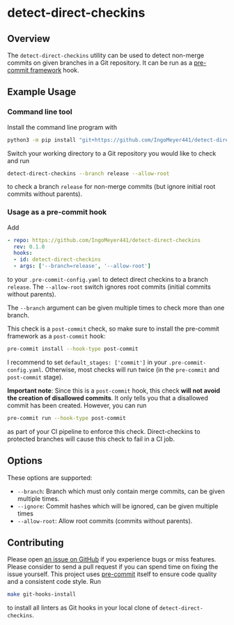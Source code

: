 # detect-direct-checkins

## Overview

The `detect-direct-checkins` utility can be used to detect non-merge commits on given branches in a Git repository. It
can be run as a [pre-commit framework](https://pre-commit.com/) hook.

## Example Usage

### Command line tool

Install the command line program with

```bash
python3 -m pip install "git+https://github.com/IngoMeyer441/detect-direct-checkins@master"
```

Switch your working directory to a Git repository you would like to check and run

```bash
detect-direct-checkins --branch release --allow-root
```

to check a branch ``release`` for non-merge commits (but ignore initial root commits without parents).

### Usage as a pre-commit hook

Add

```yaml
- repo: https://github.com/IngoMeyer441/detect-direct-checkins
  rev: 0.1.0
  hooks:
  - id: detect-direct-checkins
  - args: ['--branch=release', '--allow-root']
```

to your `.pre-commit-config.yaml` to detect direct checkins to a branch `release`. The `--allow-root` switch ignores
root commits (initial commits without parents).

The `--branch` argument can be given multiple times to check more than one branch.

This check is a `post-commit` check, so make sure to install the pre-commit framework as a `post-commit` hook:

```bash
pre-commit install --hook-type post-commit
```

I recommend to set `default_stages: ['commit']` in your `.pre-commit-config.yaml`. Otherwise, most checks will run
twice (in the `pre-commit` and `post-commit` stage).

**Important note**: Since this is a `post-commit` hook, this check **will not avoid the creation of disallowed
commits**. It only tells you that a disallowed commit has been created. However, you can run

```bash
pre-commit run --hook-type post-commit
```

as part of your CI pipeline to enforce this check. Direct-checkins to protected branches will cause this check to fail
in a CI job.

## Options

These options are supported:

- `--branch`: Branch which must only contain merge commits, can be given multiple times.
- `--ignore`: Commit hashes which will be ignored, can be given multiple times
- `--allow-root`: Allow root commits (commits without parents).

## Contributing

Please open [an issue on GitHub](https://github.com/IngoMeyer441/detect-direct-checkins/issues/new) if you
experience bugs or miss features. Please consider to send a pull request if you can spend time on fixing the issue
yourself. This project uses [pre-commit](https://pre-commit.com) itself to ensure code quality and a consistent code
style. Run

```bash
make git-hooks-install
```

to install all linters as Git hooks in your local clone of `detect-direct-checkins`.
